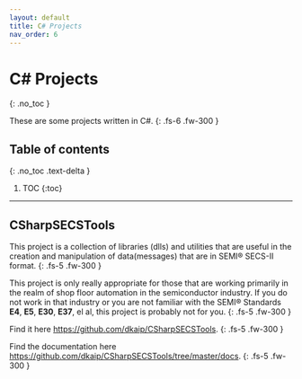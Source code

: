 ```yaml
---
layout: default
title: C# Projects
nav_order: 6
---
```


# C\# Projects

{: .no_toc }

These are some projects written in C\#.
{: .fs-6 .fw-300 }

## Table of contents

{: .no_toc .text-delta }

1. TOC
{:toc}

---

## CSharpSECSTools

This project is a collection of libraries (dlls) and utilities that are useful in the creation and manipulation of data(messages) that are in SEMI&reg; SECS-II format.
{: .fs-5 .fw-300 }

This project is only really appropriate for those that are working primarily in the realm of shop floor automation in the semiconductor industry. If you do not work in that industry or you are not familiar with the SEMI&reg; Standards **E4**, **E5**, **E30**, **E37**, el al, this project is probably not for you.
{: .fs-5 .fw-300 }

Find it here <a href="https://github.com/dkaip/CSharpSECSTools">https://github.com/dkaip/CSharpSECSTools</a>.
{: .fs-5 .fw-300 }

Find the documentation here <a href="https://github.com/dkaip/CSharpSECSTools/docs">https://github.com/dkaip/CSharpSECSTools/tree/master/docs</a>.
{: .fs-5 .fw-300 }
